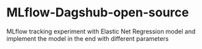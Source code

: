 # MLflow-Dagshub-open-source
MLflow tracking experiment with Elastic Net Regression model and implement the model in the end with different parameters 
